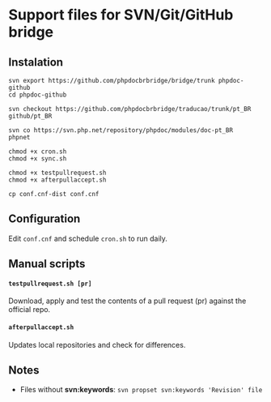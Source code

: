 # Support files for SVN/Git/GitHub bridge

## Instalation

```
svn export https://github.com/phpdocbrbridge/bridge/trunk phpdoc-github
cd phpdoc-github

svn checkout https://github.com/phpdocbrbridge/traducao/trunk/pt_BR github/pt_BR

svn co https://svn.php.net/repository/phpdoc/modules/doc-pt_BR      phpnet

chmod +x cron.sh
chmod +x sync.sh

chmod +x testpullrequest.sh
chmod +x afterpullaccept.sh

cp conf.cnf-dist conf.cnf
```

## Configuration

Edit `conf.cnf` and schedule `cron.sh` to run daily.

## Manual scripts

#### `testpullrequest.sh [pr]`

Download, apply and test the contents of a pull request (pr) against the official repo.

#### `afterpullaccept.sh`

Updates local repositories and check for differences.

## Notes

* Files without **svn:keywords**: `svn propset svn:keywords 'Revision' file`
